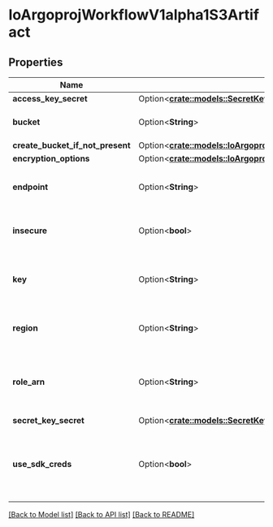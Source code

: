 # IoArgoprojWorkflowV1alpha1S3Artifact

## Properties

Name | Type | Description | Notes
------------ | ------------- | ------------- | -------------
**access_key_secret** | Option<[**crate::models::SecretKeySelector**](SecretKeySelector.md)> |  | [optional]
**bucket** | Option<**String**> | Bucket is the name of the bucket | [optional]
**create_bucket_if_not_present** | Option<[**crate::models::IoArgoprojWorkflowV1alpha1CreateS3BucketOptions**](io.argoproj.workflow.v1alpha1.CreateS3BucketOptions.md)> |  | [optional]
**encryption_options** | Option<[**crate::models::IoArgoprojWorkflowV1alpha1S3EncryptionOptions**](io.argoproj.workflow.v1alpha1.S3EncryptionOptions.md)> |  | [optional]
**endpoint** | Option<**String**> | Endpoint is the hostname of the bucket endpoint | [optional]
**insecure** | Option<**bool**> | Insecure will connect to the service with TLS | [optional]
**key** | Option<**String**> | Key is the key in the bucket where the artifact resides | [optional]
**region** | Option<**String**> | Region contains the optional bucket region | [optional]
**role_arn** | Option<**String**> | RoleARN is the Amazon Resource Name (ARN) of the role to assume. | [optional]
**secret_key_secret** | Option<[**crate::models::SecretKeySelector**](SecretKeySelector.md)> |  | [optional]
**use_sdk_creds** | Option<**bool**> | UseSDKCreds tells the driver to figure out credentials based on sdk defaults. | [optional]

[[Back to Model list]](../README.md#documentation-for-models) [[Back to API list]](../README.md#documentation-for-api-endpoints) [[Back to README]](../README.md)


